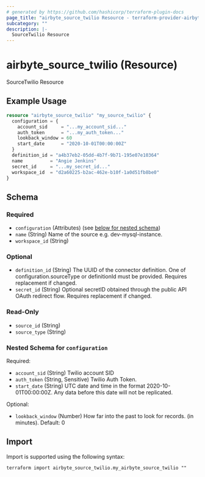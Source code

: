 ```yaml
---
# generated by https://github.com/hashicorp/terraform-plugin-docs
page_title: "airbyte_source_twilio Resource - terraform-provider-airbyte"
subcategory: ""
description: |-
  SourceTwilio Resource
---
```


# airbyte_source_twilio (Resource)

SourceTwilio Resource

## Example Usage

```terraform
resource "airbyte_source_twilio" "my_source_twilio" {
  configuration = {
    account_sid     = "...my_account_sid..."
    auth_token      = "...my_auth_token..."
    lookback_window = 60
    start_date      = "2020-10-01T00:00:00Z"
  }
  definition_id = "a4b37eb2-05dd-4b7f-9b71-195e07e10364"
  name          = "Angie Jenkins"
  secret_id     = "...my_secret_id..."
  workspace_id  = "d2a60225-b2ac-462e-b10f-1a0d51fb8be0"
}
```

<!-- schema generated by tfplugindocs -->
## Schema

### Required

- `configuration` (Attributes) (see [below for nested schema](#nestedatt--configuration))
- `name` (String) Name of the source e.g. dev-mysql-instance.
- `workspace_id` (String)

### Optional

- `definition_id` (String) The UUID of the connector definition. One of configuration.sourceType or definitionId must be provided. Requires replacement if changed.
- `secret_id` (String) Optional secretID obtained through the public API OAuth redirect flow. Requires replacement if changed.

### Read-Only

- `source_id` (String)
- `source_type` (String)

<a id="nestedatt--configuration"></a>
### Nested Schema for `configuration`

Required:

- `account_sid` (String) Twilio account SID
- `auth_token` (String, Sensitive) Twilio Auth Token.
- `start_date` (String) UTC date and time in the format 2020-10-01T00:00:00Z. Any data before this date will not be replicated.

Optional:

- `lookback_window` (Number) How far into the past to look for records. (in minutes). Default: 0

## Import

Import is supported using the following syntax:

```shell
terraform import airbyte_source_twilio.my_airbyte_source_twilio ""
```
